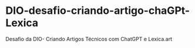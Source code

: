 # DIO-desafio-criando-artigo-chaGPt-Lexica
Desafio da DIO- Criando Artigos Técnicos com ChatGPT e Lexica.art
